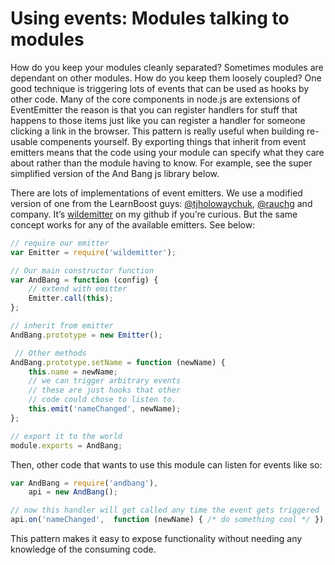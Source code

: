 # Using events: Modules talking to modules

How do you keep your modules cleanly separated? Sometimes modules are dependant on other modules. How do you keep them loosely coupled? One good technique is triggering lots of events that can be used as hooks by other code. Many of the core components in node.js are extensions of EventEmitter the reason is that you can register handlers for stuff that happens to those items just like you can register a handler for someone clicking a link in the browser. This pattern is really useful when building re-usable compenents yourself. By exporting things that inherit from event emitters means that the code using your module can specify what they care about rather than the module having to know. For example, see the super simplified version of the And Bang js library below.

There are lots of implementations of event emitters. We use a modified version of one from the LearnBoost guys: [@tjholowaychuk](https://twitter.com/tjholowaychuk), [@rauchg](https://twitter.com/rauchg) and company. It’s [wildemitter](https://github.com/HenrikJoreteg/wildemitter) on my github if you’re curious. But the same concept works for any of the available emitters. See below:

```js
// require our emitter
var Emitter = require('wildemitter');

// Our main constructor function
var AndBang = function (config) {
    // extend with emitter
    Emitter.call(this);
};

// inherit from emitter
AndBang.prototype = new Emitter();

 // Other methods
AndBang.prototype.setName = function (newName) {
    this.name = newName;
    // we can trigger arbitrary events
    // these are just hooks that other
    // code could chose to listen to.
    this.emit('nameChanged', newName);
};

// export it to the world
module.exports = AndBang;
```

Then, other code that wants to use this module can listen for events like so:

```js
var AndBang = require('andbang'),
    api = new AndBang();

// now this handler will get called any time the event gets triggered
api.on('nameChanged',  function (newName) { /* do something cool */ });
```
    
This pattern makes it easy to expose functionality without needing any knowledge of the consuming code.
